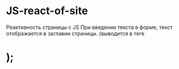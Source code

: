 # JS-react-of-site
Реактивность страницы с JS
 При введении текста в форме, текст отображается в заглавии страницы. (выводится в теге <h1>);
